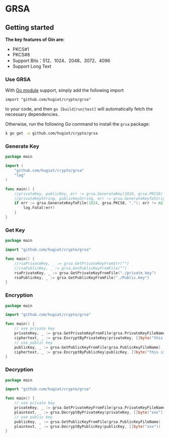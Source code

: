 # GRSA

## Getting started

**The key features of Gin are:**

- PKCS#1
- PKCS#8
- Support Bits：512、1024、2048、3072、4096
- Support Long Text


### Use GRSA

With [Go module](https://github.com/golang/go/wiki/Modules) support, simply add the following import

```
import "github.com/hugiot/crypto/grsa"
```

to your code, and then `go [build|run|test]` will automatically fetch the necessary dependencies.

Otherwise, run the following Go command to install the `grsa` package:

```sh
$ go get -u github.com/hugiot/crypto/grsa
```

### Generate Key

```go
package main

import (
	"github.com/hugiot/crypto/grsa"
	"log"
)

func main() {
	//privateKey, publicKey, err := grsa.GenerateKey(1024, grsa.PKCS8)
	//privateKeyString, publicKeyString, err := grsa.GenerateKeyToString(1024, grsa.PKCS8)
	if err := grsa.GenerateKeyToFile(1024, grsa.PKCS8, "."); err != nil {
		log.Fatal(err)
	}
}
```

### Get Key

```go
package main

import "github.com/hugiot/crypto/grsa"

func main() {
	//rsaPrivateKey, _ := grsa.GetPrivateKeyFromStr("")
	//rsaPublicKey, _ := grsa.GetPublicKeyFromFile("")
	rsaPrivateKey, _ := grsa.GetPrivateKeyFromFile("./private.key")
	rsaPublicKey, _ := grsa.GetPublicKeyFromFile("./Public.key")
}
```

### Encryption

```go
package main

import "github.com/hugiot/crypto/grsa"

func main() {
	// use private key
	privateKey, _ := grsa.GetPrivateKeyFromFile(grsa.PrivateKeyFileName)
	ciphertext, _ := grsa.EncryptByPrivateKey(privateKey, []byte("this is content"))
	// use public key
	publicKey, _ := grsa.GetPublicKeyFromFile(grsa.PublicKeyFileName)
	ciphertext, _ := grsa.EncryptByPublicKey(publicKey, []byte("this is content"))
}
```

### Decryption

```go
package main

import "github.com/hugiot/crypto/grsa"

func main() {
	// use private key
	privateKey, _ := grsa.GetPrivateKeyFromFile(grsa.PrivateKeyFileName)
	plaintext, _ := grsa.DecryptByPrivateKey(privateKey, []byte("xxx"))
	// use public key
	publicKey, _ := grsa.GetPublicKeyFromFile(grsa.PublicKeyFileName)
	plaintext, _ := grsa.DecryptByPublicKey(publicKey, []byte("xxx"))
}
```



